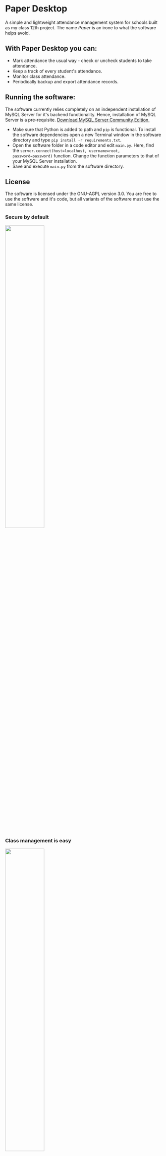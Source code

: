 # Paper Desktop
A simple and lightweight attendance management system for schools built as my class 12th project. The name _Paper_ is an irone to what the software helps avoid.

## With Paper Desktop you can:
- Mark attendance the usual way - check or uncheck students to take attendance.
- Keep a track of every student's attendance.
- Monitor class attendance.
- Periodically backup and export attendance records.

## Running the software:
The software currently relies completely on an independent installation of MySQL Server for it's backend functionality. Hence, installation of MySQL Server is a pre-requisite. [Download MySQL Server Community Edition.](https://dev.mysql.com/downloads/installer/)<br>

- Make sure that Python is added to path and `pip` is functional. To install the software dependencies open a new Terminal window in the software directory and type `pip install -r requirements.txt`. 
- Open the software folder in a code editor and edit `main.py`. Here, find the `server.connect(host=localhost, username=root, password=password)` function. Change the function parameters to that of your MySQL Server installation.
- Save and execute `main.py` from the software directory.

## License
The software is licensed under the GNU-AGPL version 3.0. You are free to use the software and it's code, but all variants of the software must use the same license.

### Secure by default
<img src='https://github.com/kmr-srbh/paper-desktop/assets/151380951/0a94852b-250b-4c27-9d26-31158d59a018' height='50%' width='50%'>

### Class management is easy
<img src='https://github.com/kmr-srbh/paper-desktop/assets/151380951/27fda5e1-9778-4b1e-bc47-6563bca1bb02' height='50%' width='50%'>

### Taking attendance is a no time process
<img src='https://github.com/kmr-srbh/paper-desktop/assets/151380951/e6285de1-79c1-410c-9a38-b9f86417451b' height='50%' width='50%'>

### Make amends for latecomers
<img src='https://github.com/kmr-srbh/paper-desktop/assets/151380951/f7088267-0960-456c-b490-a25230bbd552' height='50%' width='50%'>

### Daily attendance reports
<img src='https://github.com/kmr-srbh/paper-desktop/assets/151380951/e6bc15b5-5788-4e78-957f-1cad31820860' height='50%' width='50%'>

### Class attendance record in a glance
<img src='https://github.com/kmr-srbh/paper-desktop/assets/151380951/efe3faa4-b528-4b00-9eb5-20cb7f6cda7c' height='50%' width='50%'>

### Every student is monitored
<img src='https://github.com/kmr-srbh/paper-desktop/assets/151380951/d87d30d9-7539-4f3f-8cd2-bbed857b25d1' height='50%' width='50%'>

### Settings that save time...
<img src='https://github.com/kmr-srbh/paper-desktop/assets/151380951/70621d93-d195-4946-9920-71239fa3dcaf' height='50%' width='50%'>

### ...and hard-work
<img src='https://github.com/kmr-srbh/paper-desktop/assets/151380951/af93b7a3-1831-47f3-9bfd-22ac7a3bf87d' height='50%' width='50%'>

### Paper
<img src='https://github.com/kmr-srbh/paper-desktop/assets/151380951/280d26bf-e3a1-45fe-ba34-100bd790b051' height='50%' width='50%'>

